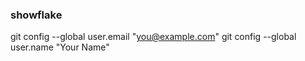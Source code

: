 ### showflake

 git config --global user.email "you@example.com"
  git config --global user.name "Your Name"